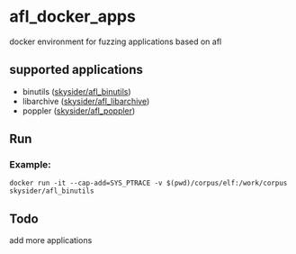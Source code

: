 # afl_docker_apps
docker environment for fuzzing applications based on afl

## supported applications

- binutils ([skysider/afl_binutils](https://hub.docker.com/r/skysider/afl_binutils/))
- libarchive ([skysider/afl_libarchive](https://hub.docker.com/r/skysider/afl_libarchive/))
- poppler ([skysider/afl_poppler](https://hub.docker.com/r/skysider/afl_poppler/))

## Run

### Example:

```shell
docker run -it --cap-add=SYS_PTRACE -v $(pwd)/corpus/elf:/work/corpus skysider/afl_binutils
```

## Todo

add more applications
